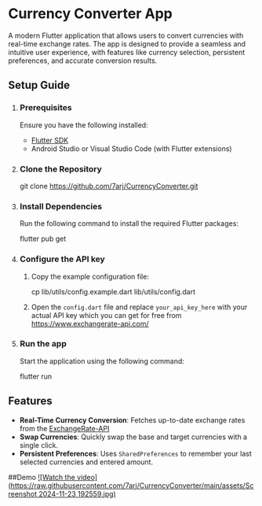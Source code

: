 # Currency Converter App

  

A modern Flutter application that allows users to convert currencies with real-time exchange rates. The app is designed to provide a seamless and intuitive user experience, with features like currency selection, persistent preferences, and accurate conversion results.

  

## Setup Guide

  

 1. ### Prerequisites

	Ensure you have the following installed:
			
	  -  [Flutter SDK](https://flutter-ko.dev/get-started/install)
	  - Android Studio or Visual Studio Code (with Flutter extensions)

2. ### Clone the Repository

    git clone https://github.com/7arj/CurrencyConverter.git  
 

3. ### Install Dependencies
	Run the following command to install the required Flutter packages:
	

    flutter pub get
4. ### Configure the API key
	1. Copy the example configuration file:
		

         cp lib/utils/config.example.dart lib/utils/config.dart  
         

	2.  Open the `config.dart` file and replace `your_api_key_here` with your actual API key which you can get for free from https://www.exchangerate-api.com/
	
5. ### Run the app
	Start the  application using the following command:

	flutter run  

## Features

 - **Real-Time Currency Conversion**: Fetches up-to-date exchange rates from the [ExchangeRate-API](https://www.exchangerate-api.com/)
 - **Swap Currencies**: Quickly swap the base and target currencies with a single click.
 - **Persistent Preferences**: Uses `SharedPreferences` to remember your last selected currencies and entered amount.


##Demo
[![Watch the video](https://raw.githubusercontent.com/7arj/CurrencyConverter/main/assets/Screenshot 2024-11-23 192559.jpg)](https://raw.githubusercontent.com/username/repository/branch/assets/video_2024-11-23_19-11-50.mp4)


